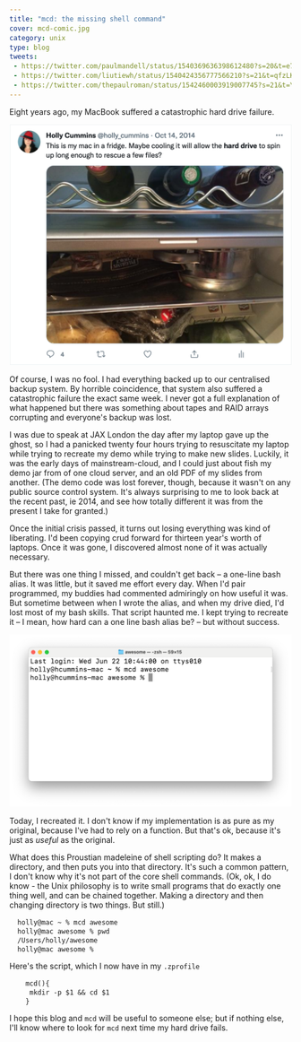 ```yaml
---
title: "mcd: the missing shell command"
cover: mcd-comic.jpg
category: unix
type: blog
tweets:
 - https://twitter.com/paulmandell/status/1540369636398612480?s=20&t=e7RitQgCxLVuM-q0EzjoiQ
 - https://twitter.com/liutiewh/status/1540424356777566210?s=21&t=qfzLKR59GfwsALQeMvL0UQ
 - https://twitter.com/thepaulroman/status/1542460003919007745?s=21&t=YK205CtJc588YQo9rlEHjQ
---
```


Eight years ago, my MacBook suffered a catastrophic hard drive failure. 

![A tweet about a laptop in a fridge](laptop-in-fridge.png)

Of course, I was no fool. I had everything backed up to our centralised backup system. 
By horrible coincidence, that system also suffered a catastrophic failure the exact same week. 
I never got a full explanation of what happened but there was something about tapes and RAID arrays corrupting and everyone's backup was lost. 

I was due to speak at JAX London the day after my laptop gave up the ghost, so I had a panicked twenty four hours trying to resuscitate my laptop while trying to recreate my demo while trying to make new slides. 
Luckily, it was the early days of mainstream-cloud, and 
I could just about fish my demo jar from of one cloud server, and an old PDF of my slides from another.
(The demo code was lost forever, though, because it wasn't on any public source control system. 
It's always surprising to me to look back at the recent past, ie 2014, and see how totally different it was from 
the present I take for granted.)

Once the initial crisis passed, it turns out losing everything was kind of liberating. I'd been 
copying crud forward for thirteen year's worth of laptops. 
Once it was gone, I discovered almost none of it was actually necessary.

But there was one thing I missed, and couldn't get back – a one-line bash alias. 
It was little, but it saved me effort every day. 
When I'd pair programmed, my buddies had commented admiringly on how useful it was. 
But 
sometime between when I 
wrote the alias, and when my drive died, I'd lost most of my bash skills. That script haunted me. I kept trying to 
recreate it – I mean, how hard can a one line bash alias be? – but without success. 

![shell script showing mcd in action`](mcd-screencap.png)

Today, I recreated it. I don't know if my implementation is as pure as my original, because I've had to rely on a function.
But that's ok, because it's just as _useful_ as the original. 

What does this Proustian madeleine of shell scripting do? It makes a directory, and then puts you into that directory.
It's such a common pattern, I don't know why it's not part of the core shell commands. (Ok, ok, I do know - the Unix 
philosophy is to write small programs that do exactly one thing well, and can be chained together. Making a 
directory and then changing directory is two things. But still.)

```shell
  holly@mac ~ % mcd awesome
  holly@mac awesome % pwd
  /Users/holly/awesome
  holly@mac awesome %
  ```
  
  

Here's the script, which I now have in my `.zprofile`

```shell
    mcd(){
     mkdir -p $1 && cd $1
    }
```

I hope this blog and `mcd` will be useful to someone else;
but if nothing else, I'll know where to look for `mcd` next time my hard drive fails.
